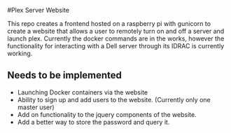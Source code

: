 #Plex Server Website

This repo creates a frontend hosted on a raspberry pi with gunicorn to create a website that allows a user to remotely
turn on and off a server and launch plex. Currently the docker commands are in the works, however the functionality for 
interacting with a Dell server through its IDRAC is currently working.

## Needs to be implemented

* Launching Docker containers via the website
* Ability to sign up and add users to the website. (Currently only one master user)
* Add on functionality to the jquery components of the website.
* Add a better way to store the password and query it.